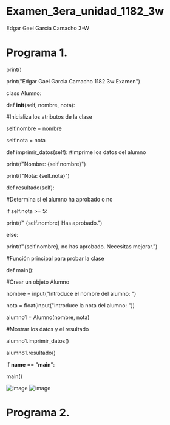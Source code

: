 # Examen_3era_unidad_1182_3w
Edgar Gael Garcia Camacho 3-W
 # Programa 1.

print()

print("Edgar Gael Garcia Camacho 1182 3w:Examen")

class Alumno:

  def __init__(self, nombre, nota):
  
  #Inicializa los atributos de la clase
  
  self.nombre = nombre
  
  self.nota = nota

  def imprimir_datos(self):
#Imprime los datos del alumno

print(f"Nombre: {self.nombre}")

  print(f"Nota: {self.nota}")

  def resultado(self):

#Determina si el alumno ha aprobado o no

  if self.nota >= 5:
  
  print(f" {self.nombre} Has aprobado.")
  
  else:
  
  print(f"{self.nombre}, no has aprobado. Necesitas mejorar.")

#Función principal para probar la clase

def main():

#Crear un objeto Alumno

nombre = input("Introduce el nombre del alumno: ")

nota = float(input("Introduce la nota del alumno: "))
    
  alumno1 = Alumno(nombre, nota)
      
#Mostrar los datos y el resultado
    
  alumno1.imprimir_datos()
  
  alumno1.resultado()


if __name__ == "__main__":
 
main()

![image](https://github.com/user-attachments/assets/f82bb0e7-0b07-4fed-b1d6-00fbfc823f84) ![image](https://github.com/user-attachments/assets/e138828b-8e79-47e6-b449-5c7fadebb96c)

# Programa 2.


